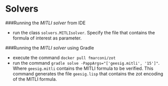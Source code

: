 # Solvers

###Running the *MITLI solver* from IDE
* run the class `solvers.MITLIsolver`. Specify the file that contains the formula of interest as parameter.
 
###Running the *MITLI solver* using Gradle

 
* execute the command `docker pull fmarconi/zot`
* run the command `gradle solve -PappArgs="['geesig.mitli', '15']"`. Where `geesig.mitli` contains the MITLI formula to be verified. This command generates the file `geesig.lisp` that contains the zot encoding of the MITLI formula.
